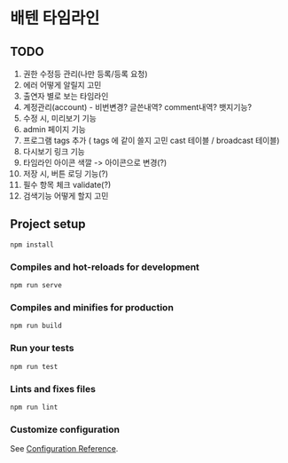 # 배텐 타임라인

## TODO

1. 권한 수정등 관리(나만 등록/등록 요청)
1. 에러 어떻게 알릴지 고민
1. 출연자 별로 보는 타임라인
1. 계정관리(account) - 비번변경? 글쓴내역? comment내역? 뱃지기능?
1. 수정 시, 미리보기 기능
1. admin 페이지 기능
1. 프로그램 tags 추가 ( tags 에 같이 쓸지 고민 cast 테이블 / broadcast 테이블)
1. 다시보기 링크 기능
1. 타임라인 아이콘 색깔 -> 아이콘으로 변경(?)
1. 저장 시, 버튼 로딩 기능(?)
1. 필수 항목 체크 validate(?)
1. 검색기능 어떻게 할지 고민

## Project setup

```
npm install
```

### Compiles and hot-reloads for development

```
npm run serve
```

### Compiles and minifies for production

```
npm run build
```

### Run your tests

```
npm run test
```

### Lints and fixes files

```
npm run lint
```

### Customize configuration

See [Configuration Reference](https://cli.vuejs.org/config/).
